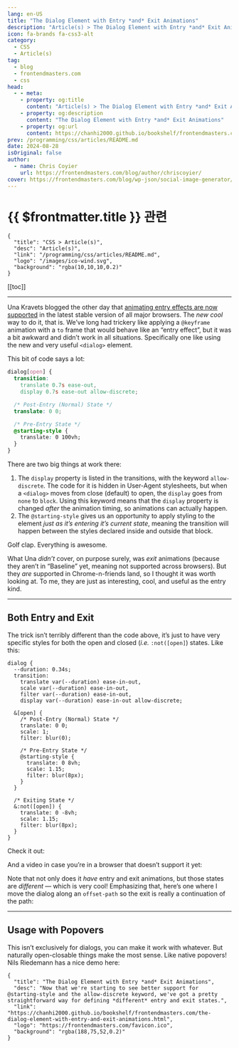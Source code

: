 ```yaml
---
lang: en-US
title: "The Dialog Element with Entry *and* Exit Animations"
description: "Article(s) > The Dialog Element with Entry *and* Exit Animations"
icon: fa-brands fa-css3-alt
category:
  - CSS
  - Article(s)
tag:
  - blog
  - frontendmasters.com
  - css
head:
  - - meta:
    - property: og:title
      content: "Article(s) > The Dialog Element with Entry *and* Exit Animations"
    - property: og:description
      content: "The Dialog Element with Entry *and* Exit Animations"
    - property: og:url
      content: https://chanhi2000.github.io/bookshelf/frontendmasters.com/the-dialog-element-with-entry-and-exit-animations.html
prev: /programming/css/articles/README.md
date: 2024-08-28
isOriginal: false
author: 
  - name: Chris Coyier
    url: https://frontendmasters.com/blog/author/chriscoyier/
cover: https://frontendmasters.com/blog/wp-json/social-image-generator/v1/image/3559
---
```


# {{ $frontmatter.title }} 관련

```component VPCard
{
  "title": "CSS > Article(s)",
  "desc": "Article(s)",
  "link": "/programming/css/articles/README.md",
  "logo": "/images/ico-wind.svg",
  "background": "rgba(10,10,10,0.2)"
}
```

[[toc]]

---

<SiteInfo
  name="The Dialog Element with Entry *and* Exit Animations"
  desc="Now that we're starting to see better support for @starting-style and the allow-discrete keyword, we've got a pretty straightforward way for defining *different* entry and exit states."
  url="https://frontendmasters.com/blog/the-dialog-element-with-entry-and-exit-animations/"
  logo="https://frontendmasters.com/favicon.ico"
  preview="https://frontendmasters.com/blog/wp-json/social-image-generator/v1/image/3559"/>

Una Kravets blogged the other day that [<FontIcon icon="fas fa-globe"/>animating entry effects are now supported](https://web.dev/blog/baseline-entry-animations?hl=en#enabling_discrete_animations_with_allow-discrete) in the latest stable version of all major browsers. The *new cool* way to do it, that is. We’ve long had trickery like applying a `@keyframe` animation with a `to` frame that would behave like an “entry effect”, but it was a bit awkward and didn’t work in all situations. Specifically one like using the new and very useful `<dialog>` element.

This bit of code says a lot:

```css
dialog[open] {
  transition: 
    translate 0.7s ease-out, 
    display 0.7s ease-out allow-discrete;

  /* Post-Entry (Normal) State */
  translate: 0 0;

  /* Pre-Entry State */
  @starting-style {
    translate: 0 100vh;
  }
}
```

There are two big things at work there:

1. The `display` property is listed in the transitions, with the keyword `allow-discrete`. The code for it is hidden in User-Agent stylesheets, but when a `<dialog>` moves from close (default) to open, the `display` goes from `none` to `block`. Using this keyword means that the `display` property is changed *after* the animation timing, so animations can actually happen.
2. The `@starting-style` gives us an opportunity to apply styling to the element *just as it’s entering it’s current state*, meaning the transition will happen between the styles declared inside and outside that block.

Golf clap. Everything is awesome.

What Una *didn’t* cover, on purpose surely, was *exit* animations (because they aren’t in “Baseline” yet, meaning not supported across browsers). But they *are* supported in Chrome-n-friends land, so I thought it was worth looking at. To me, they are just as interesting, cool, and useful as the entry kind.

---

## Both Entry and Exit

The trick isn’t terribly different than the code above, it’s just to have very specific styles for both the open and closed (*i.e.* `:not([open]`) states. Like this:

```css{7} :collapsed-lines
dialog {
  --duration: 0.34s;
  transition: 
    translate var(--duration) ease-in-out, 
    scale var(--duration) ease-in-out, 
    filter var(--duration) ease-in-out, 
    display var(--duration) ease-in-out allow-discrete;

  &[open] {
    /* Post-Entry (Normal) State */
    translate: 0 0;
    scale: 1;
    filter: blur(0);

    /* Pre-Entry State */
    @starting-style {
      translate: 0 8vh;
      scale: 1.15;
      filter: blur(8px);
    }
  }

  /* Exiting State */
  &:not([open]) {
    translate: 0 -8vh;
    scale: 1.15;
    filter: blur(8px);
  }
}
```

Check it out:

<CodePen
  user="chriscoyier"
  slug-hash="xxoPzEZ"
  title="Dialog Animate In — Fly from Above"
  :default-tab="['css','result']"
  :theme="$isDarkmode ? 'dark': 'light'"/>

And a video in case you’re in a browser that doesn’t support it yet:

<VidStack src="https://videos.files.wordpress.com/puie9YCG/cleanshot-2024-08-28-at-09.34.50_mp4_hd_1080p.mp4" />

Note that not only does it *have* entry and exit animations, but those states are *different* — which is very cool! Emphasizing that, here’s one where I move the dialog along an `offset-path` so the exit is really a continuation of the path:

<CodePen
  user="chriscoyier"
  slug-hash="rNErmmz"
  title="Dialog Entry and Exit along a Path"
  :default-tab="['css','result']"
  :theme="$isDarkmode ? 'dark': 'light'"/>

---

## Usage with Popovers

This isn’t exclusively for dialogs, you can make it work with whatever. But naturally open-closable things make the most sense. Like native popovers! Nils Riedemann has a nice demo here:

<CodePen
  user="chriscoyier"
  slug-hash="jOjLjYw"
  title="Popover and Backdrop with Enter and Leave Transition using only CSS"
  :default-tab="['css','result']"
  :theme="$isDarkmode ? 'dark': 'light'"/>

<!-- TODO: add ARTICLE CARD -->
```component VPCard
{
  "title": "The Dialog Element with Entry *and* Exit Animations",
  "desc": "Now that we're starting to see better support for @starting-style and the allow-discrete keyword, we've got a pretty straightforward way for defining *different* entry and exit states.",
  "link": "https://chanhi2000.github.io/bookshelf/frontendmasters.com/the-dialog-element-with-entry-and-exit-animations.html",
  "logo": "https://frontendmasters.com/favicon.ico",
  "background": "rgba(188,75,52,0.2)"
}
```
